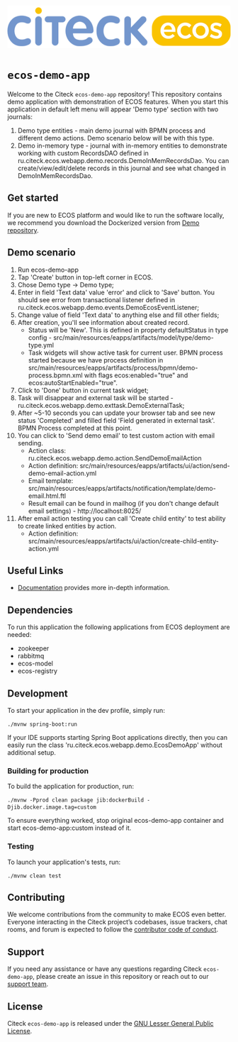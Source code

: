 ![Citeck ECOS Logo](https://raw.githubusercontent.com/Citeck/ecos-ui/develop/public/img/logo/ecos-logo.png)

# `ecos-demo-app`

Welcome to the Citeck `ecos-demo-app` repository! This repository contains demo application with demonstration of ECOS features.
When you start this application in default left menu will appear 'Demo type' section with two journals:
1. Demo type entities - main demo journal with BPMN process and different demo actions. Demo scenario below will be with this type.
2. Demo in-memory type - journal with in-memory entities to demonstrate working with custom RecordsDAO defined in ru.citeck.ecos.webapp.demo.records.DemoInMemRecordsDao. 
   You can create/view/edit/delete records in this journal and see what changed in DemoInMemRecordsDao.

## Get started

If you are new to ECOS platform and would like to run the software locally, we recommend you download the Dockerized version from [Demo repository](https://github.com/Citeck/ecos-community-demo).

## Demo scenario

1. Run ecos-demo-app
2. Tap 'Create' button in top-left corner in ECOS.
3. Chose Demo type -> Demo type;
4. Enter in field 'Text data' value 'error' and click to 'Save' button. You should see error from transactional listener defined in ru.citeck.ecos.webapp.demo.events.DemoEcosEventListener;
5. Change value of field 'Text data' to anything else and fill other fields;
6. After creation, you'll see information about created record.
    * Status will be 'New'. This is defined in property defaultStatus in type config - src/main/resources/eapps/artifacts/model/type/demo-type.yml
    * Task widgets will show active task for current user. BPMN process started because we have process definition in src/main/resources/eapps/artifacts/process/bpmn/demo-process.bpmn.xml with flags ecos:enabled="true" and ecos:autoStartEnabled="true".
7. Click to 'Done' button in current task widget;
8. Task will disappear and external task will be started - ru.citeck.ecos.webapp.demo.exttask.DemoExternalTask;
9. After ~5-10 seconds you can update your browser tab and see new status 'Completed' and filled field 'Field generated in external task'. BPMN Process completed at this point.
10. You can click to 'Send demo email' to test custom action with email sending. 
    * Action class: ru.citeck.ecos.webapp.demo.action.SendDemoEmailAction
    * Action definition: src/main/resources/eapps/artifacts/ui/action/send-demo-email-action.yml
    * Email template: src/main/resources/eapps/artifacts/notification/template/demo-email.html.ftl
    * Result email can be found in mailhog (if you don't change default email settings) - http://localhost:8025/
11. After email action testing you can call 'Create child entity' to test ability to create linked entities by action.
    * Action definition: src/main/resources/eapps/artifacts/ui/action/create-child-entity-action.yml

## Useful Links

- [Documentation](https://citeck-ecos.readthedocs.io/ru/latest/index.html) provides more in-depth information.

## Dependencies

To run this application the following applications from ECOS deployment are needed:

* zookeeper
* rabbitmq
* ecos-model
* ecos-registry

## Development

To start your application in the dev profile, simply run:

```
./mvnw spring-boot:run
```

If your IDE supports starting Spring Boot applications directly, then you can easily run the class 'ru.citeck.ecos.webapp.demo.EcosDemoApp' without additional setup.

### Building for production

To build the application for production, run:

```
./mvnw -Pprod clean package jib:dockerBuild -Djib.docker.image.tag=custom 
```

To ensure everything worked, stop original ecos-demo-app container and start ecos-demo-app:custom instead of it.

### Testing

To launch your application's tests, run:

```
./mvnw clean test
```

## Contributing

We welcome contributions from the community to make ECOS even better. Everyone interacting in the Citeck project’s codebases, issue trackers, chat rooms, and forum is expected to follow the [contributor code of conduct](https://github.com/rubygems/rubygems/blob/master/CODE_OF_CONDUCT.md).

## Support

If you need any assistance or have any questions regarding Citeck `ecos-demo-app`, please create an issue in this repository or reach out to our [support team](mailto:support@citeck.ru).

## License

Citeck `ecos-demo-app` is released under the [GNU Lesser General Public License](LICENSE).
